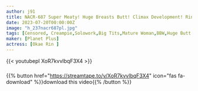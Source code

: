 ```yaml
---
author: j91
title: NACR-687 Super Meaty! Huge Breasts Butt! Climax Development! Rin Okae
date: 2023-07-20T00:00:00Z
image: "h_237nacr687pl.jpg"
tags: [Censored, Creampie,Solowork,Big Tits,Mature Woman,BBW,Huge Butt	]
maker: [Planet Plus]
actress: [Okae Rin ]
---
```



{{< youtubepl XoR7kvvlbqF3X4 >}}
###

{{% button href="https://streamtape.to/v/XoR7kvvlbqF3X4" icon="fas fa-download" %}}download this video{{% /button %}}
